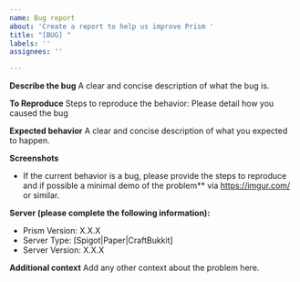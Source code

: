 ```yaml
---
name: Bug report
about: 'Create a report to help us improve Prism '
title: "[BUG] "
labels: ''
assignees: ''

---
```


**Describe the bug**
A clear and concise description of what the bug is.

**To Reproduce**
Steps to reproduce the behavior:
Please detail how you caused the bug

**Expected behavior**
A clear and concise description of what you expected to happen.

**Screenshots**
* If the current behavior is a bug, please provide the steps to reproduce and if possible a minimal demo of the problem** via  https://imgur.com/ or similar.

**Server (please complete the following information):**
  - Prism Version: X.X.X
  - Server Type: [Spigot|Paper|CraftBukkit]
  - Server Version: X.X.X

**Additional context**
Add any other context about the problem here.

